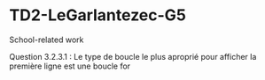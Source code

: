 # TD2-LeGarlantezec-G5
School-related work

Question 3.2.3.1 :
Le type de boucle le plus aproprié pour afficher la première ligne est une boucle for
